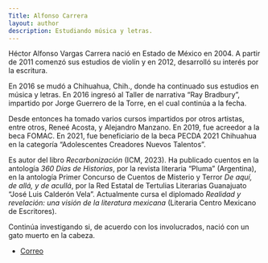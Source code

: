 ```yaml
---
Title: Alfonso Carrera
layout: author
description: Estudiando música y letras.
---
```


Héctor Alfonso Vargas Carrera nació en Estado de México en 2004. A partir de 2011 comenzó sus estudios de violín y en 2012, desarrolló su interés por la escritura.

En 2016 se mudó a Chihuahua, Chih., donde ha continuado sus estudios en música y letras. En 2016 ingresó al Taller de narrativa “Ray Bradbury”, impartido por Jorge Guerrero de la Torre, en el cual continúa a la fecha.

Desde entonces ha tomado varios cursos impartidos por otros artistas, entre otros, Reneé Acosta, y Alejandro Manzano. En 2019, fue acreedor a la beca FOMAC. En 2021, fue beneficiario de la beca PECDA 2021 Chihuahua en la categoría “Adolescentes Creadores Nuevos Talentos”.

Es autor del libro *Recarbonización* (ICM, 2023). Ha publicado cuentos en la antología *360 Días de Historias*, por la revista literaria “Pluma” (Argentina), en la antología Primer Concurso de Cuentos de Misterio y Terror *De aquí, de allá, y de acullá*, por la Red Estatal de Tertulias Literarias Guanajuato “José Luis Calderón Vela”. Actualmente cursa el diplomado *Realidad y revelación: una visión de la literatura mexicana* (Literaria Centro Mexicano de Escritores).

Continúa investigando si, de acuerdo con los involucrados, nació con un gato muerto en la cabeza.

* [Correo](mailto:hvargascarrera@gmail.com)
